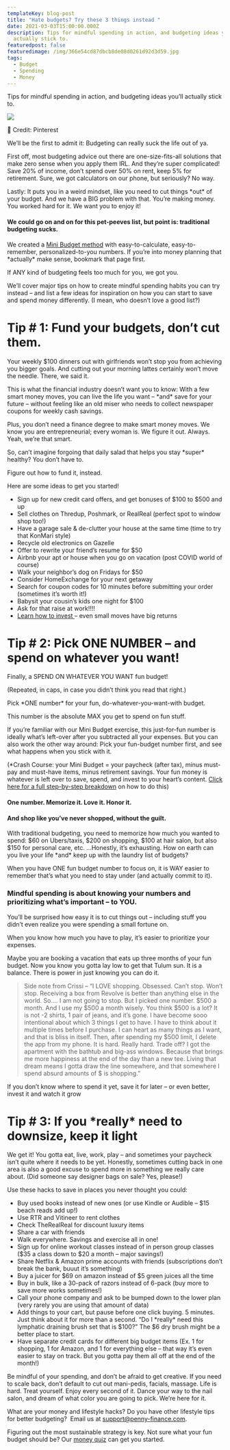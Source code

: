 ```yaml
---
templateKey: blog-post
title: "Hate budgets? Try these 3 things instead "
date: 2021-03-03T15:00:00.000Z
description: Tips for mindful spending in action, and budgeting ideas you’ll
  actually stick to.
featuredpost: false
featuredimage: /img/366e54cd87dbcb8de08d0261d92d3d59.jpg
tags:
  - Budget
  - Spending
  - Money
---
```

Tips for mindful spending in action, and budgeting ideas you’ll actually stick to.

![](/img/366e54cd87dbcb8de08d0261d92d3d59.jpg)

📸 Credit: Pinterest 

We’ll be the first to admit it: Budgeting can really suck the life out of ya. 

First off, most budgeting advice out there are one-size-fits-all solutions that make zero sense when you apply them IRL. And they’re super complicated! Save 20% of income, don’t spend over 50% on rent, keep 5% for retirement. Sure, we got calculators on our phone, but seriously? No way. 

Lastly: It puts you in a weird mindset, like you need to cut things \*out\* of your budget. And we have a BIG problem with that. You’re making money. You worked hard for it. We want you to enjoy it!

#### We could go on and on for this pet-peeves list, but point is: traditional budgeting sucks. 

We created a [Mini Budget method](https://blog.penny-finance.com/blog/2021-03-22-forget-traditional-budgeting-there-is-a-better-way-to-spend-your-money/) with easy-to-calculate, easy-to-remember, personalized-to-you numbers. If you’re into money planning that \*actually\* make sense, bookmark that page first. 

If ANY kind of budgeting feels too much for you, we got you. 

We’ll cover major tips on how to create mindful spending habits you can try instead – and list a few ideas for inspiration on how you can start to save and spend money differently. (I mean, who doesn’t love a good list?)

# Tip # 1: Fund your budgets, don’t cut them. 

Your weekly $100 dinners out with girlfriends won’t stop you from achieving you bigger goals. And cutting out your morning lattes certainly won’t move the needle. There, we said it. 

This is what the financial industry doesn’t want you to know: With a few smart money moves, you can live the life you want – \*and\* save for your future – without feeling like an old miser who needs to collect newspaper coupons for weekly cash savings.

Plus, you don’t need a finance degree to make smart money moves. We know you are entrepreneurial; every woman is. We figure it out. Always. Yeah, we’re that smart. 

So, can’t imagine forgoing that daily salad that helps you stay \*super\* healthy? You don’t have to. 

Figure out how to fund it, instead. 

Here are some ideas to get you started!

* Sign up for new credit card offers, and get bonuses of $100 to $500 and up
* Sell clothes on Thredup, Poshmark, or RealReal (perfect spot to window shop too!)
* Have a garage sale & de-clutter your house at the same time (time to try that KonMari style)
* Recycle old electronics on Gazelle
* Offer to rewrite your friend’s resume for $50 
* Airbnb your apt or house when you go on vacation (post COVID world of course)
* Walk your neighbor’s dog on Fridays for $50 
* Consider HomeExchange for your next getaway  
* Search for coupon codes for 10 minutes before submitting your order (sometimes it’s worth it!)
* Babysit your cousin’s kids one night for $100
* Ask for that raise at work!!!! 
* [Learn how to invest ](https://blog.penny-finance.com/blog/2021-03-22-how-to-invest-for-the-first-time/)– even small moves have big returns 

# Tip # 2: Pick ONE NUMBER – and spend on whatever you want!

Finally, a SPEND ON WHATEVER YOU WANT fun budget!

(Repeated, in caps, in case you didn’t think you read that right.)

Pick \*ONE number\* for your fun, do-whatever-you-want-with budget.

This number is the absolute MAX you get to spend on fun stuff.

If you’re familiar with our Mini Budget exercise, this just-for-fun number is ideally what’s left-over after you subtracted all your expenses. But you can also work the other way around: Pick your fun-budget number first, and see what happens when you stick with it. 

(*Crash Course: your Mini Budget = your paycheck (after tax), minus must-pay and must-have items, minus retirement savings. Your fun money is whatever is left over to save, spend, and invest to your heart’s content. [Click here for a full step-by-step breakdown](https://blog.penny-finance.com/blog/2021-03-22-forget-traditional-budgeting-there-is-a-better-way-to-spend-your-money/) on how to do this)

#### One number. Memorize it. Love it. Honor it. 

#### And shop like you’ve never shopped, without the guilt.

With traditional budgeting, you need to memorize how much you wanted to spend: $60 on Ubers/taxis, $200 on shopping, $100 at hair salon, but also $150 for personal care, etc. …Honestly, it’s exhausting. How on earth can you live your life \*and\* keep up with the laundry list of budgets? 

When you have ONE fun budget number to focus on, it is WAY easier to remember that’s what you need to stay under (and actually commit to it). 

### Mindful spending is about knowing your numbers and prioritizing what’s important – to YOU. 

You’ll be surprised how easy it is to cut things out – including stuff you didn’t even realize you were spending a small fortune on. 

When you know how much you have to play, it’s easier to prioritize your expenses. 

Maybe you are booking a vacation that eats up three months of your fun budget. Now you know you gotta lay low to get that Tulum sun. It is a balance. There is power in just knowing you can do it.

> Side note from Crissi – “I LOVE shopping. Obsessed. Can’t stop. Won’t stop. Receiving a box from Revolve is better than anything else in the world. So…. I am not going to stop. But I picked one number. $500 a month. And I use my $500 a month wisely. You think $500 is a lot? It is not -2 shirts, 1 pair of jeans, and it’s gone. I have become sooo intentional about which 3 things I get to have. I have to think about it multiple times before I purchase. I can heart as many things as I want, and that is bliss in itself. Then, after spending my $500 limit, I delete the app from my phone. It is hard. Really hard. Trade off? I got the apartment with the bathtub and big-ass windows. Because that brings me more happiness at the end of the day than a new tee. Living that dream means I gotta draw the line somewhere, and that somewhere I spend absurd amounts of $ is shopping.” 

If you don’t know where to spend it yet, save it for later – or even better, invest it and watch it grow

# Tip # 3: If you \*really\* need to downsize, keep it light

We get it! You gotta eat, live, work, play – and sometimes your paycheck isn’t quite where it needs to be yet. Honestly, sometimes cutting back in one area is also a good excuse to spend more in something we really care about. (Did someone say designer bags on sale? Yes, please!)

Use these hacks to save in places you never thought you could:

* Buy used books instead of new ones (or use Kindle or Audible – $15 beach reads add up!) 
* Use RTR and Vitineer to rent clothes
* Check TheRealReal for discount luxury items
* Share a car with friends 
* Walk everywhere. Savings and exercise all in one!
* Sign up for online workout classes instead of in person group classes ($35 a class down to $20 a month – major savings!)
* Share Netflix & Amazon prime accounts with friends (subscriptions don’t break the bank, buuut it’s something) 
* Buy a juicer for $69 on amazon instead of $5 green juices all the time
* Buy in bulk, like a 30-pack of razors instead of 6-pack (buy more to save more works sometimes!)
* Call your phone company and ask to be bumped down to the lower plan (very rarely you are using that amount of data)
* Add things to your cart, but pause before one click buying. 5 minutes. Just think about it for more than a second. “Do I \*really\* need this lymphatic draining brush set that is $100?” The $6 dry brush might be a better place to start. 
* Have separate credit cards for different big budget items (Ex. 1 for shopping, 1 for Amazon, and 1 for everything else – that way it’s even easier to stay on track. But you gotta pay them all off at the end of the month!)

Be mindful of your spending, and don’t be afraid to get creative. If you need to scale back, don’t default to cut out mani-pedis, facials, massage. Life is hard. Treat yourself. Enjoy every second of it. Dance your way to the nail salon, and dream of what color you are going to pick. We’re here for it.

What are your money and lifestyle hacks? Do you have other lifestyle tips for better budgeting?  Email us at support@penny-finance.com.  

Figuring out the most sustainable strategy is key. Not sure what your fun budget should be? Our [money quiz](https://www.penny-finance.com/quiz) can get you started.